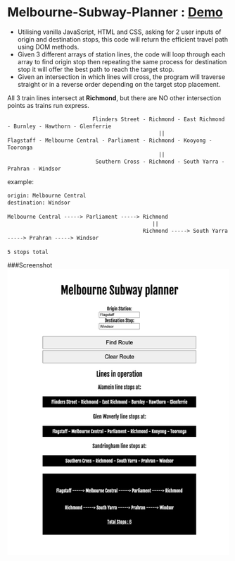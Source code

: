# Melbourne-Subway-Planner  : <a href="https://sirvand.github.io/Melbourne-Subway-Planner/"> Demo </a>


- Utilising vanilla JavaScript, HTML and CSS, asking for 2 user inputs of origin and destination stops, this code will return the efficient travel path using DOM methods.
- Given 3 different arrays of station lines, the code will loop through each array to find origin stop then repeating the same process for destination stop it will offer the best path to reach the target stop.
- Given an intersection in which lines will cross, the program will traverse straight or in a reverse order depending on the target stop placement. 

All 3 train lines intersect at **Richmond**, but there are NO other intersection points as trains run express.




```
                           Flinders Street - Richmond - East Richmond - Burnley - Hawthorn - Glenferrie
                                                ||
Flagstaff - Melbourne Central - Parliament - Richmond - Kooyong - Tooronga
                                                ||
                            Southern Cross - Richmond - South Yarra - Prahran - Windsor
```


example: 
```
origin: Melbourne Central
destination: Windsor

Melbourne Central -----> Parliament -----> Richmond 
                                              ||
                                           Richmond -----> South Yarra -----> Prahran -----> Windsor
                                           
5 stops total   
```
###Screenshot
![Screenshot](Screenshot_Subway.png)

